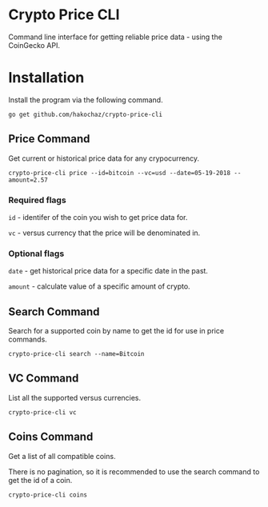 # Crypto Price CLI
Command line interface for getting reliable price data - using the CoinGecko API.

# Installation 
Install the program via the following command.

```
go get github.com/hakochaz/crypto-price-cli
```

## Price Command
Get current or historical price data for any crypocurrency. 

```
crypto-price-cli price --id=bitcoin --vc=usd --date=05-19-2018 --amount=2.57
```

### Required flags 

```id``` - identifer of the coin you wish to get price data for.

```vc``` - versus currency that the price will be denominated in.

### Optional flags

```date``` - get historical price data for a specific date in the past.

```amount``` - calculate value of a specific amount of crypto.

## Search Command 
Search for a supported coin by name to get the id for use in price commands.

```
crypto-price-cli search --name=Bitcoin
```

## VC Command
List all the supported versus currencies.

```
crypto-price-cli vc
```

## Coins Command
Get a list of all compatible coins.

There is no pagination, so it is recommended to use the search command to get the id of a coin.

```
crypto-price-cli coins
```
